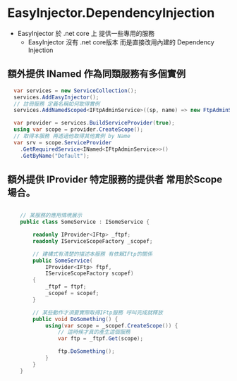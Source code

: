 ﻿# EasyInjector.DependencyInjection

* EasyInjector 於 .net core 上 提供一些專用的服務
  - EasyInjector 沒有 .net core版本 而是直接改用內建的 Dependency Injection


## 額外提供 INamed 作為同類服務有多個實例
``` C#
  var services = new ServiceCollection();
  services.AddEasyInjector();
  // 註冊服務 定義名稱如何取得實例
  services.AddNamedScoped<IFtpAdminService>((sp, name) => new FtpAdminService(name));

  var provider = services.BuildServiceProvider(true);
  using var scope = provider.CreateScope();
  // 取得本服務 再透過他取得其他實例 by Name
  var srv = scope.ServiceProvider
  	.GetRequiredService<INamed<IFtpAdminService>>()
	.GetByName("Default");

```

## 額外提供 IProvider 特定服務的提供者 常用於Scope場合。
``` C#

	// 某服務的應用情境展示
	public class SomeService : ISomeService {

		readonly IProvider<IFtp> _ftpf;
		readonly IServiceScopeFactory _scopef;

		// 建構式有清楚的描述本服務 有依賴IFtp的關係
		public SomeService(
			IProvider<IFtp> ftpf,
			IServiceScopeFactory scopef)
		{
			_ftpf = ftpf;
			_scopef = scopef;
		}

		// 某些動作才須要實際取得IFtp服務 呼叫完成就釋放
		public void DoSomething() {
			using(var scope = _scopef.CreateScope()) {
				// 這時候才真的產生這個服務
				var ftp = _ftpf.Get(scope);

				ftp.DoSomething();
			}
		}
	}

```
